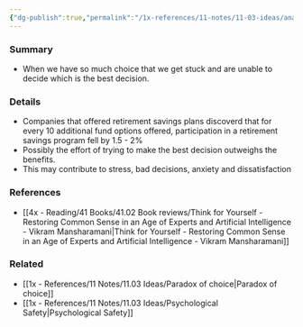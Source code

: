 ```yaml
---
{"dg-publish":true,"permalink":"/1x-references/11-notes/11-03-ideas/analysis-paralysis/","title":"Analysis Paralysis"}
---
```



### Summary
- When we have so much choice that we get stuck and are unable to decide which is the best decision.

### Details
- Companies that offered retirement savings plans discoverd that for every 10 additional fund options offered, participation in a retirement savings program fell by 1.5 - 2%
- Possibly the effort of trying to make the best decision outweighs the benefits.
- This may contribute to stress, bad decisions, anxiety and dissatisfaction

### References
- [[4x - Reading/41 Books/41.02 Book reviews/Think for Yourself - Restoring Common Sense in an Age of Experts and Artificial Intelligence - Vikram Mansharamani\|Think for Yourself - Restoring Common Sense in an Age of Experts and Artificial Intelligence - Vikram Mansharamani]]

### Related
- [[1x - References/11 Notes/11.03 Ideas/Paradox of choice\|Paradox of choice]]
- [[1x - References/11 Notes/11.03 Ideas/Psychological Safety\|Psychological Safety]]